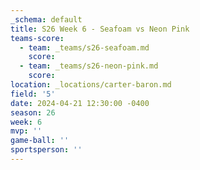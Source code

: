 ```yaml
---
_schema: default
title: S26 Week 6 - Seafoam vs Neon Pink
teams-score:
  - team: _teams/s26-seafoam.md
    score:
  - team: _teams/s26-neon-pink.md
    score:
location: _locations/carter-baron.md
field: '5'
date: 2024-04-21 12:30:00 -0400
season: 26
week: 6
mvp: ''
game-ball: ''
sportsperson: ''
---
```

